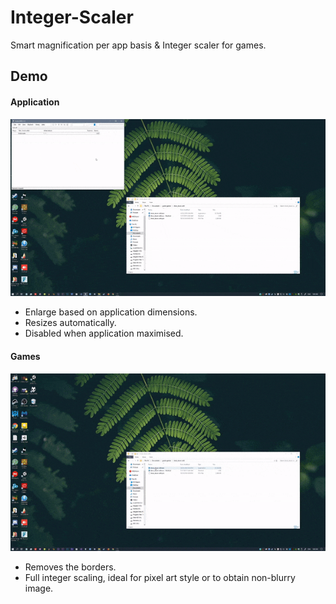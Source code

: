 
# Integer-Scaler
Smart magnification per app basis &amp; Integer scaler for games.

## Demo
#### Application
![demo-gif2](/resources/app.gif?raw=true "applications")

* Enlarge based on application dimensions.
* Resizes automatically.
* Disabled when application maximised.
#### Games
![demo-gif3](/resources/game.gif?raw=true "games")

* Removes the borders.
* Full integer scaling, ideal for pixel art style or to obtain non-blurry image.